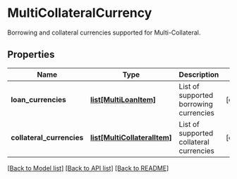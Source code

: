 # MultiCollateralCurrency

Borrowing and collateral currencies supported for Multi-Collateral.
## Properties
Name | Type | Description | Notes
------------ | ------------- | ------------- | -------------
**loan_currencies** | [**list[MultiLoanItem]**](MultiLoanItem.md) | List of supported borrowing currencies | [optional] 
**collateral_currencies** | [**list[MultiCollateralItem]**](MultiCollateralItem.md) | List of supported collateral currencies | [optional] 

[[Back to Model list]](../README.md#documentation-for-models) [[Back to API list]](../README.md#documentation-for-api-endpoints) [[Back to README]](../README.md)


